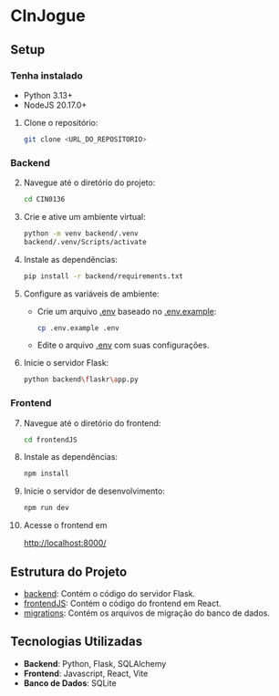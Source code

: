 # CInJogue

## Setup

### Tenha instalado

- Python 3.13+
- NodeJS 20.17.0+

1. Clone o repositório:
   ```sh
   git clone <URL_DO_REPOSITORIO>
   ```

### Backend

2. Navegue até o diretório do projeto:

   ```sh
   cd CIN0136
   ```

3. Crie e ative um ambiente virtual:

   ```sh
   python -m venv backend/.venv
   backend/.venv/Scripts/activate
   ```

4. Instale as dependências:

   ```sh
   pip install -r backend/requirements.txt
   ```

5. Configure as variáveis de ambiente:

   - Crie um arquivo [.env](http://_vscodecontentref_/1) baseado no [.env.example](http://_vscodecontentref_/2):
     ```sh
     cp .env.example .env
     ```
   - Edite o arquivo [.env](http://_vscodecontentref_/3) com suas configurações.

6. Inicie o servidor Flask:
   ```sh
   python backend\flaskr\app.py
   ```

### Frontend

7. Navegue até o diretório do frontend:

   ```sh
   cd frontendJS
   ```

8. Instale as dependências:

   ```sh
   npm install
   ```

9. Inicie o servidor de desenvolvimento:
   ```sh
   npm run dev
   ```
10. Acesse o frontend em

    [http://localhost:8000/](http://localhost:8000/)

## Estrutura do Projeto

- [backend](http://_vscodecontentref_/4): Contém o código do servidor Flask.
- [frontendJS](http://_vscodecontentref_/5): Contém o código do frontend em React.
- [migrations](http://_vscodecontentref_/6): Contém os arquivos de migração do banco de dados.

## Tecnologias Utilizadas

- **Backend**: Python, Flask, SQLAlchemy
- **Frontend**: Javascript, React, Vite
- **Banco de Dados**: SQLite
